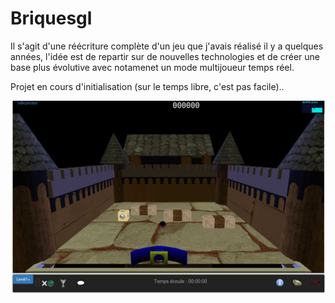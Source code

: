# Briquesgl

Il s'agit d'une réécriture complète d'un jeu que j'avais réalisé il y a quelques années, l'idée est de repartir sur de nouvelles technologies et de créer une base plus évolutive avec notamenet un mode multijoueur temps réel. 

Projet en cours d'initialisation (sur le temps libre, c'est pas facile)..

![ScreenShot Jeu original](./README.md.d/BriqueGL.jpg)

